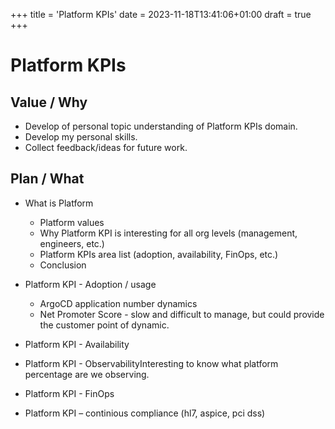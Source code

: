 +++
title = 'Platform KPIs'
date = 2023-11-18T13:41:06+01:00
draft = true
+++
# Platform KPIs

## Value / Why

* Develop of personal topic understanding of Platform KPIs domain.
* Develop my personal skills.
* Collect feedback/ideas for future work.

## Plan / What

* What is Platform
  * Platform values
  * Why Platform KPI is interesting for all org levels (management, engineers, etc.)
  * Platform KPIs area list (adoption, availability, FinOps, etc.)
  * Conclusion

* Platform KPI - Adoption / usage
  * ArgoCD application number dynamics
  * Net Promoter Score - slow and difficult to manage, but could provide the customer point of dynamic.

* Platform KPI - Availability

* Platform KPI - ObservabilityInteresting to know what platform percentage are we observing.

* Platform KPI - FinOps

* Platform KPI – continious compliance (hl7, aspice, pci dss)
